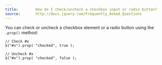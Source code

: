 ```yaml
---
title:        How do I check/uncheck a checkbox input or radio button?
source:       http://docs.jquery.com/Frequently_Asked_Questions
---
```


You can check or uncheck a checkbox element or a radio button using the `.prop()` method:

```
// Check #x
$("#x").prop( "checked", true );

// Uncheck #x
$("#x").prop( "checked", false );
```